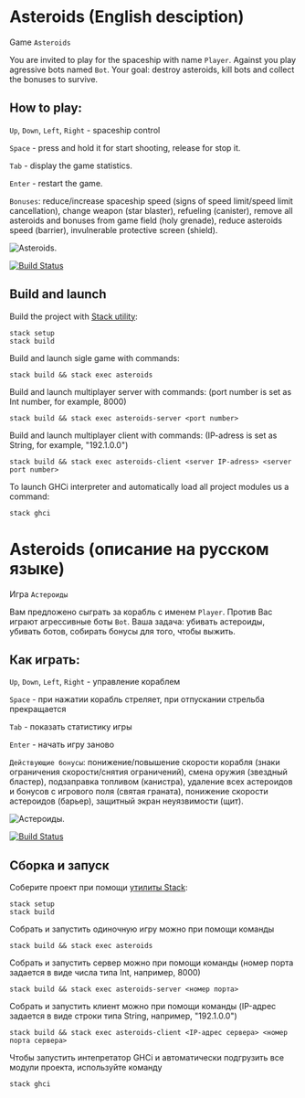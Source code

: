 # Asteroids (English desciption)

Game `Asteroids`

You are invited to play for the spaceship with name `Player`. Against you play agressive bots named `Bot`.
Your goal: destroy asteroids, kill bots and collect the bonuses to survive.

## How to play: 

`Up`, `Down`, `Left`, `Right` - spaceship control

`Space` - press and hold it for start shooting, release for stop it.

`Tab` - display the game statistics.

`Enter` - restart the game.

`Bonuses`: reduce/increase spaceship speed (signs of speed limit/speed limit cancellation), change weapon (star blaster),
refueling (canister), remove all asteroids and bonuses from game field (holy grenade), reduce asteroids speed (barrier),
invulnerable protective screen (shield).


![Asteroids.](images/sd.gif)


[![Build Status](https://travis-ci.org/cmc-haskell-2017/project-template.svg?branch=master)](https://travis-ci.org/cmc-haskell-2017/project-template)


## Build and launch

Build the project with [Stack utility](https://www.haskellstack.org):

```
stack setup
stack build
```

Build and launch sigle game with commands:

```
stack build && stack exec asteroids
```

Build and launch multiplayer server with commands: (port number is set as Int number, for example, 8000)

```
stack build && stack exec asteroids-server <port number>
```

Build and launch multiplayer client with commands: (IP-adress is set as String, for example, "192.1.0.0")

```
stack build && stack exec asteroids-client <server IP-adress> <server port number>
```

To launch GHCi interpreter and automatically load all project modules us a command:

```
stack ghci
```


# Asteroids (описание на русском языке)

Игра `Астероиды`

Вам предложено сыграть за корабль с именем `Player`. Против Вас играют агрессивные боты `Bot`. 
Ваша задача: убивать астероиды, убивать ботов, собирать бонусы для того, чтобы выжить.

## Как играть: 

`Up`, `Down`, `Left`, `Right` - управление кораблем

`Space` - при нажатии корабль стреляет, при отпускании стрельба прекращается

`Tab` - показать статистику игры

`Enter` - начать игру заново

`Действующие бонусы`: понижение/повышение скорости корабля (знаки ограничения скорости/снятия ограничений), смена оружия (звездный бластер),
подзаправка топливом (канистра), удаление всех астероидов и бонусов с игрового поля (святая граната), понижение скорости астероидов (барьер),
защитный экран неуязвимости (щит).


![Астероиды.](images/sd.gif)


[![Build Status](https://travis-ci.org/cmc-haskell-2017/project-template.svg?branch=master)](https://travis-ci.org/cmc-haskell-2017/project-template)


## Сборка и запуск

Соберите проект при помощи [утилиты Stack](https://www.haskellstack.org):

```
stack setup
stack build
```

Собрать и запустить одиночную игру можно при помощи команды

```
stack build && stack exec asteroids
```

Собрать и запустить сервер можно при помощи команды (номер порта задается в виде числа типа Int, например, 8000)

```
stack build && stack exec asteroids-server <номер порта>
```

Собрать и запустить клиент можно при помощи команды (IP-адрес задается в виде строки типа String, например, "192.1.0.0")

```
stack build && stack exec asteroids-client <IP-адрес сервера> <номер порта сервера>
```

Чтобы запустить интепретатор GHCi и автоматически подгрузить все модули проекта, используйте команду

```
stack ghci
```

